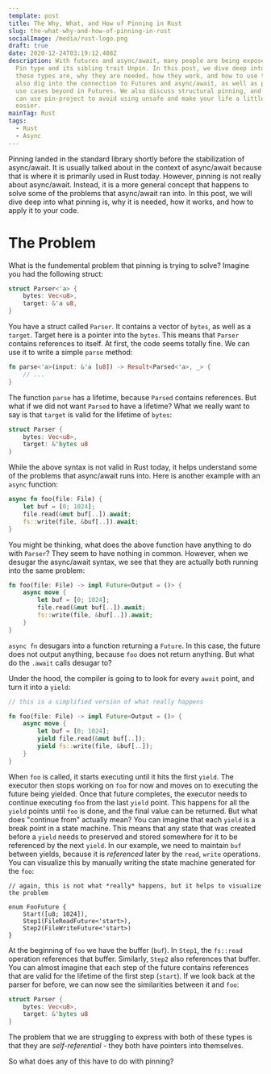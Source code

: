 ```yaml
---
template: post
title: The Why, What, and How of Pinning in Rust
slug: the-what-why-and-how-of-pinning-in-rust
socialImage: /media/rust-logo.png
draft: true
date: 2020-12-24T03:19:12.408Z
description: With futures and async/await, many people are being exposed to the
  Pin type and its sibling trait Unpin. In this post, we dive deep into what
  these types are, why they are needed, how they work, and how to use them. We
  also dig into the connection to Futures and async/await, as well as potential
  use cases beyond in Futures. We also discuss structural pinning, and how you
  can use pin-project to avoid using unsafe and make your life a little bit
  easier.
mainTag: Rust
tags:
  - Rust
  - Async
---
```


Pinning landed in the standard library shortly before the stabilization of async/await. It is usually talked about in the context of async/await because that is where it is primarily used in Rust today. However, pinning is not really about async/await. Instead, it is a more general concept that happens to solve some of the problems that async/await ran into. In this post, we will dive deep into what pinning is, why it is needed, how it works, and how to apply it to your code.

# The Problem

What is the fundemental problem that pinning is trying to solve? Imagine you had the following struct:
```rust
struct Parser<'a> {
    bytes: Vec<u8>,
    target: &'a u8,
}
```

You have a struct called `Parser`. It contains a vector of `bytes`, as well as a `target`. Target here is a pointer into the `bytes`. This means that `Parser` contains references to itself. At first, the code seems totally fine. We can use it to write a simple `parse` method:
```rust
fn parse<'a>(input: &'a [u8]) -> Result<Parsed<'a>, _> {
    // ...
}
```

The function `parse` has a lifetime, because `Parsed` contains references. But what if we did not want `Parsed` to have a lifetime? What we really want to say is that `target` is valid for the lifetime of `bytes`:
```rust
struct Parser {
    bytes: Vec<u8>,
    target: &'bytes u8
}
```

While the above syntax is not valid in Rust today, it helps understand some of the problems that async/await runs into. Here is another example with an `async` function:
```rust
async fn foo(file: File) {
    let buf = [0; 1024];
    file.read(&mut buf[..]).await;
    fs::write(file, &buf[..]).await;
}
```

You might be thinking, what does the above function have anything to do with `Parser`? They seem to have nothing in common. However, when we desugar the async/await syntax, we see that they are actually both running into the same problem:
```rust
fn foo(file: File) -> impl Future<Output = ()> {
    async move {
        let buf = [0; 1024];
        file.read(&mut buf[..]).await;
        fs::write(file, &buf[..]).await;
    }
}
```

`async fn` desugars into a function returning a `Future`. In this case, the future does not output anything, because `foo` does not return anything. But what do the `.await` calls desugar to?

Under the hood, the compiler is going to to look for every `await` point, and turn it into a `yield`:
```rust
// this is a simplified version of what really happens

fn foo(file: File) -> impl Future<Output = ()> {
    async move {
        let buf = [0; 1024];
        yield file.read(&mut buf[..]);
        yield fs::write(file, &buf[..]);
    }
}
```

When `foo` is called, it starts executing until it hits the first `yield`. The executor then stops working on `foo` for now and moves on to executing the future being yielded. Once that future completes, the executor needs to continue executing `foo` from the last `yield` point. This happens for all the `yield` points until `foo` is done, and the final value can be returned. But what does "continue from" actually mean? You can imagine that each `yield` is a break point in a state machine. This means that any state that was created before a `yield` needs to preserved and stored somewhere for it to be referenced by the next `yield`. In our example, we need to maintain `buf` between yields, because it is *referenced* later by the `read`, `write` operations. You can visualize this by manually writing the state machine generated for the `foo`:
```
// again, this is not what *really* happens, but it helps to visualize the problem

enum FooFuture {
    Start([u8; 1024]),
    Step1(FileReadFuture<'start>),
    Step2(FileWriteFuture<'start>)
} 
```

At the beginning of `foo` we have the buffer (`buf`). In `Step1`, the `fs::read` operation references that buffer. Similarly, `Step2` also references that buffer. You can almost imagine that each step of the future contains references that are valid for the lifetime of the first step (`start`). If we look back at the parser for before, we can now see the similarities between it and `foo`:
```rust
struct Parser {
    bytes: Vec<u8>,
    target: &'bytes u8
}
```

The problem that we are struggling to express with both of these types is that they are *self-referential* - they both have pointers into themselves.

So what does any of this have to do with pinning?


